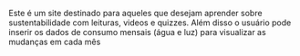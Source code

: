 Este é um site destinado para aqueles que desejam aprender sobre sustentabilidade com leituras, videos e quizzes. Além disso o usuário pode inserir os dados de consumo mensais (água e luz) para visualizar as mudanças em cada mês
